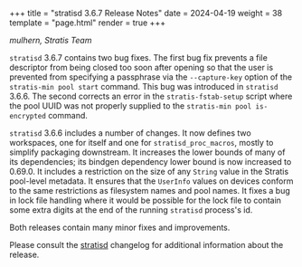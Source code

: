 +++
title = "stratisd 3.6.7 Release Notes"
date = 2024-04-19
weight = 38
template = "page.html"
render = true
+++

*mulhern, Stratis Team*

<!-- more -->

`stratisd` 3.6.7 contains two bug fixes. The first bug fix prevents a
file descriptor from being closed too soon after opening so that the user 
is prevented from specifying a passphrase via the `--capture-key`
option of the `stratis-min pool start` command. This bug was introduced in
`stratisd` 3.6.6.  The second corrects an error in the
`stratis-fstab-setup` script where the pool UUID was not properly
supplied to the `stratis-min pool is-encrypted` command.

`stratisd` 3.6.6 includes a number of changes. It now defines two
workspaces, one for itself and one for `stratisd_proc_macros`, mostly to
simplify packaging downstream. It increases the lower bounds of many of its
dependencies; its bindgen dependency lower bound is now increased to
0.69.0. It includes a restriction on the size of any `String` value in the
Stratis pool-level metadata. It ensures that the `UserInfo` values on
devices conform to the same restrictions as filesystem names and pool
names. It fixes a bug in lock file handling where it would be possible
for the lock file to contain some extra digits at the end of the running
`stratisd` process's id.

Both releases contain many minor fixes and improvements.

Please consult the [stratisd] changelog for additional information about the
release.

[stratisd]: https://github.com/stratis-storage/stratisd/blob/patch-3.6.0/CHANGES.txt 
